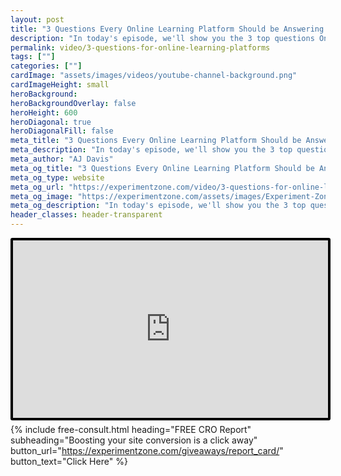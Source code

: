 ```yaml
---
layout: post
title: "3 Questions Every Online Learning Platform Should be Answering | Testing the Experience"
description: "In today's episode, we'll show you the 3 top questions Online Learning Platforms need to answer for their visitors."
permalink: video/3-questions-for-online-learning-platforms
tags: [""]
categories: [""]
cardImage: "assets/images/videos/youtube-channel-background.png"
cardImageHeight: small
heroBackground:
heroBackgroundOverlay: false
heroHeight: 600
heroDiagonal: true
heroDiagonalFill: false
meta_title: "3 Questions Every Online Learning Platform Should be Answering | Testing the Experience"
meta_description: "In today's episode, we'll show you the 3 top questions Online Learning Platforms need to answer for their visitors."
meta_author: "AJ Davis"
meta_og_title: "3 Questions Every Online Learning Platform Should be Answering | Testing the Experience"
meta_og_type: website
meta_og_url: "https://experimentzone.com/video/3-questions-for-online-learning-platforms"
meta_og_image: "https://experimentzone.com/assets/images/Experiment-Zone-logo-color.png"
meta_og_description: "In today's episode, we'll show you the 3 top questions Online Learning Platforms need to answer for their visitors."
header_classes: header-transparent
---
```


<style>
    .video {
        border: 4px solid black;
        border-radius: 3px;
    }
    .work-summary {
        border: 0px solid black;
    }
    .iframe-container{
        position: relative;
        width: 100%;
        padding-bottom: 56.25%; 
        height: 0;
    }
    .iframe-container iframe{
        position: absolute;
        top:0;
        left: 0;
        width: 100%;
        height: 100%;
    }
</style>

<div class="mt-0 mt-md-n14 work work-summary justify-content-center iframe-container">
    <iframe class="video" src="https://www.youtube.com/embed/VSa7rBEKe4M" title="YouTube video player" frameborder="0" allow="accelerometer; autoplay; clipboard-write; encrypted-media; gyroscope; picture-in-picture" allowfullscreen></iframe>
</div>

{% include free-consult.html heading="FREE CRO Report"
subheading="Boosting your site conversion is a click away"
button_url="https://experimentzone.com/giveaways/report_card/"
button_text="Click Here" %}

